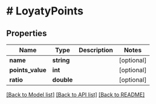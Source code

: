 # # LoyatyPoints

## Properties

Name | Type | Description | Notes
------------ | ------------- | ------------- | -------------
**name** | **string** |  | [optional] 
**points_value** | **int** |  | [optional] 
**ratio** | **double** |  | [optional] 

[[Back to Model list]](../../README.md#documentation-for-models) [[Back to API list]](../../README.md#documentation-for-api-endpoints) [[Back to README]](../../README.md)



